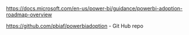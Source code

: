 https://docs.microsoft.com/en-us/power-bi/guidance/powerbi-adoption-roadmap-overview

https://github.com/pbiaf/powerbiadoption - Git Hub repo